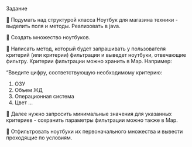 Задание 

📌 Подумать над структурой класса Ноутбук для магазина техники - выделить поля и
методы. Реализовать в java.

📌 Создать множество ноутбуков.

📌 Написать метод, который будет запрашивать у пользователя критерий (или критерии)
фильтрации и выведет ноутбуки, отвечающие фильтру. Критерии фильтрации можно
хранить в Map. Например:

“Введите цифру, соответствующую необходимому критерию:
1. ОЗУ
2. Объем ЖД
3. Операционная система
4. Цвет …

📌 Далее нужно запросить минимальные значения для указанных критериев - сохранить
параметры фильтрации можно также в Map.

📌 Отфильтровать ноутбуки их первоначального множества и вывести проходящие по
условиям.